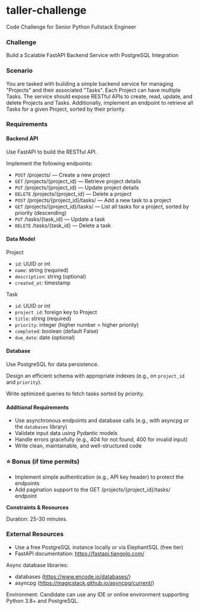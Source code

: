 # taller-challenge
Code Challenge for Senior Python Fullstack Engineer

### Challenge
Build a Scalable FastAPI Backend Service with PostgreSQL Integration

### Scenario
You are tasked with building a simple backend service for managing "Projects" and their associated "Tasks". Each Project can have multiple Tasks. The service should expose RESTful APIs to create, read, update, and delete Projects and Tasks. Additionally, implement an endpoint to retrieve all Tasks for a given Project, sorted by their priority.

### Requirements

#### Backend API

Use FastAPI to build the RESTful API.

Implement the following endpoints:

- `POST` /projects/ — Create a new project
- `GET` /projects/{project_id} — Retrieve project details
- `PUT` /projects/{project_id} — Update project details
- `DELETE` /projects/{project_id} — Delete a project
- `POST` /projects/{project_id}/tasks/ — Add a new task to a project
- `GET` /projects/{project_id}/tasks/ — List all tasks for a project, sorted by priority (descending)
- `PUT` /tasks/{task_id} — Update a task
- `DELETE` /tasks/{task_id} — Delete a task

#### Data Model

Project

- `id`: UUID or int
- `name`: string (required)
- `description`: string (optional)
- `created_at`: timestamp

Task

- `id`: UUID or int
- `project_id`: foreign key to Project
- `title`: string (required)
- `priority`: integer (higher number = higher priority)
- `completed`: boolean (default False)
- `due_date`: date (optional)

#### Database

Use PostgreSQL for data persistence.

Design an efficient schema with appropriate indexes (e.g., on `project_id` and `priority`).

Write optimized queries to fetch tasks sorted by priority.

#### Additional Requirements

- Use asynchronous endpoints and database calls (e.g., with asyncpg or the `databases` library)
- Validate input data using Pydantic models
- Handle errors gracefully (e.g., 404 for not found, 400 for invalid input)
- Write clean, maintainable, and well-structured code

### ⭐️ Bonus (if time permits)

- Implement simple authentication (e.g., API key header) to protect the endpoints
- Add pagination support to the GET /projects/{project_id}/tasks/ endpoint

**Constraints & Resources**

Duration: 25-30 minutes.

### External Resources

- Use a free PostgreSQL instance locally or via ElephantSQL (free tier)
- FastAPI documentation: https://fastapi.tiangolo.com/

Async database libraries:

- databases (https://www.encode.io/databases/)
- asyncpg (https://magicstack.github.io/asyncpg/current/)

Environment: Candidate can use any IDE or online environment supporting Python 3.8+ and PostgreSQL.